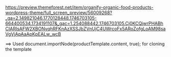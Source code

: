 https://preview.themeforest.net/item/organify-organic-food-products-wordpress-theme/full_screen_preview/56009268?_ga=2.149821046.1770128448.1746703105-664400534.1734191107&_gac=1.254088442.1746703105.Cj0KCQjwrPHABhCIARIsAFW2XBONyqhRFKnAzXSSJbZVnUjC4UWrcoFx5ARoZofgLoAM98saVgVjApAaApKpEALw_wcB



==> Used document.importNode(productTemplate.content, true); for cloning the template